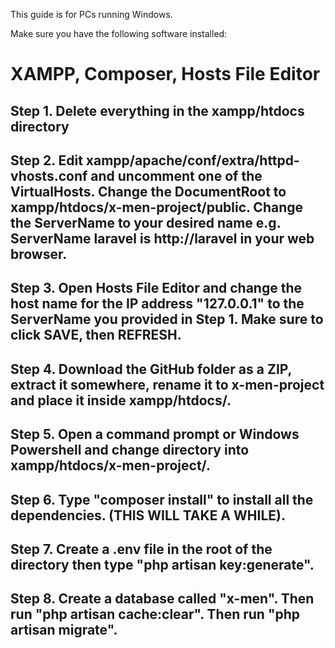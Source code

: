 This guide is for PCs running Windows.

Make sure you have the following software installed:
# XAMPP, Composer, Hosts File Editor

## Step 1. Delete everything in the xampp/htdocs directory
## Step 2. Edit xampp/apache/conf/extra/httpd-vhosts.conf and uncomment one of the VirtualHosts. Change the DocumentRoot to xampp/htdocs/x-men-project/public. Change the ServerName to your desired name e.g. ServerName laravel is http://laravel in your web browser.
## Step 3. Open Hosts File Editor and change the host name for the IP address "127.0.0.1" to the ServerName you provided in Step 1. Make sure to click SAVE, then REFRESH.
## Step 4. Download the GitHub folder as a ZIP, extract it somewhere, rename it to x-men-project and place it inside xampp/htdocs/.
## Step 5. Open a command prompt or Windows Powershell and change directory into xampp/htdocs/x-men-project/.
## Step 6. Type "composer install" to install all the dependencies. (THIS WILL TAKE A WHILE).
## Step 7. Create a .env file in the root of the directory then type "php artisan key:generate".
## Step 8. Create a database called "x-men". Then run "php artisan cache:clear". Then run "php artisan migrate".
